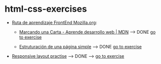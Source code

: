 # html-css-exercises

- [Ruta de aprendizaje FrontEnd Mozilla.org](https://developer.mozilla.org/es/docs/Learn/Front-end_web_developer):
  
  - [Marcando una Carta - Aprende desarrollo web | MDN](https://developer.mozilla.org/es/docs/Learn/HTML/Introduction_to_HTML/Marking_up_a_letter)
  --> DONE  [go to exercise](https://github.com/paupalazzesi/html-css-exercises/tree/main/letter-html-exercise)

  - [Estruturación de una página simple](https://developer.mozilla.org/es/docs/Learn/HTML/Introduction_to_HTML/Structuring_a_page_of_content)
  --> DONE [go to exercise](https://github.com/paupalazzesi/html-css-exercises/tree/main/website-html-basicestructure)

- [Responsive layout practise](https://www.youtube.com/watch?v=JFbxl_VmIx0&list=LL&index=4&ab_channel=KevinPowell) --> DONE --> [go to exercise](https://github.com/paupalazzesi/html-css-exercises/tree/main/four-card-feature-section-master)
